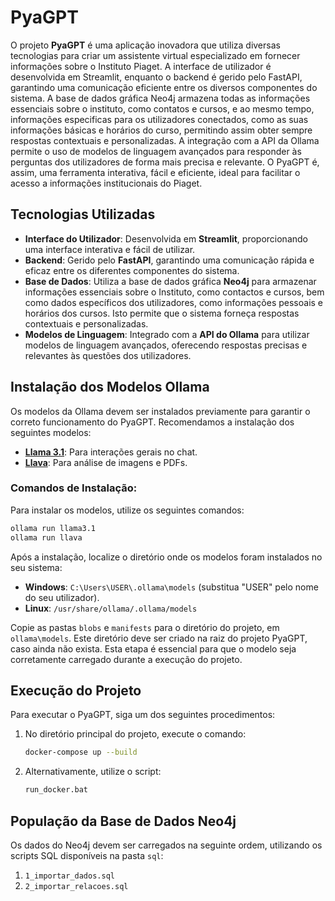 # PyaGPT

O projeto **PyaGPT** é uma aplicação inovadora que utiliza diversas tecnologias para criar um assistente virtual especializado em fornecer informações sobre o Instituto Piaget. A interface de utilizador é desenvolvida em Streamlit, enquanto o backend é gerido pelo FastAPI, garantindo uma comunicação eficiente entre os diversos componentes do sistema. A base de dados gráfica Neo4j armazena todas as informações essenciais sobre o instituto, como contatos e cursos, e ao mesmo tempo, informações especificas para os utilizadores conectados, como as suas informações básicas e horários do curso, permitindo assim obter sempre respostas contextuais e personalizadas. A integração com a API da Ollama permite o uso de modelos de linguagem avançados para responder às perguntas dos utilizadores de forma mais precisa e relevante. O PyaGPT é, assim, uma ferramenta interativa, fácil e eficiente, ideal para facilitar o acesso a informações institucionais do Piaget.

## Tecnologias Utilizadas

- **Interface do Utilizador**: Desenvolvida em **Streamlit**, proporcionando uma interface interativa e fácil de utilizar.
- **Backend**: Gerido pelo **FastAPI**, garantindo uma comunicação rápida e eficaz entre os diferentes componentes do sistema.
- **Base de Dados**: Utiliza a base de dados gráfica **Neo4j** para armazenar informações essenciais sobre o Instituto, como contactos e cursos, bem como dados específicos dos utilizadores, como informações pessoais e horários dos cursos. Isto permite que o sistema forneça respostas contextuais e personalizadas.
- **Modelos de Linguagem**: Integrado com a **API do Ollama** para utilizar modelos de linguagem avançados, oferecendo respostas precisas e relevantes às questões dos utilizadores.

## Instalação dos Modelos Ollama

Os modelos da Ollama devem ser instalados previamente para garantir o correto funcionamento do PyaGPT. Recomendamos a instalação dos seguintes modelos:

- [**Llama 3.1**](https://ollama.com/library/llama3.1): Para interações gerais no chat.
- [**Llava**](https://ollama.com/library/llava): Para análise de imagens e PDFs.

### Comandos de Instalação:

Para instalar os modelos, utilize os seguintes comandos:

```bash
ollama run llama3.1
ollama run llava
```

Após a instalação, localize o diretório onde os modelos foram instalados no seu sistema:

- **Windows**: `C:\Users\USER\.ollama\models` (substitua "USER" pelo nome do seu utilizador).
- **Linux**: `/usr/share/ollama/.ollama/models`

Copie as pastas `blobs` e `manifests` para o diretório do projeto, em `ollama\models`. Este diretório deve ser criado na raiz do projeto PyaGPT, caso ainda não exista. Esta etapa é essencial para que o modelo seja corretamente carregado durante a execução do projeto.

## Execução do Projeto

Para executar o PyaGPT, siga um dos seguintes procedimentos:

1. No diretório principal do projeto, execute o comando:
   ```bash
   docker-compose up --build
   ```

2. Alternativamente, utilize o script:
   ```bash
   run_docker.bat
   ```

## População da Base de Dados Neo4j

Os dados do Neo4j devem ser carregados na seguinte ordem, utilizando os scripts SQL disponíveis na pasta `sql`:

1. `1_importar_dados.sql`
2. `2_importar_relacoes.sql`

